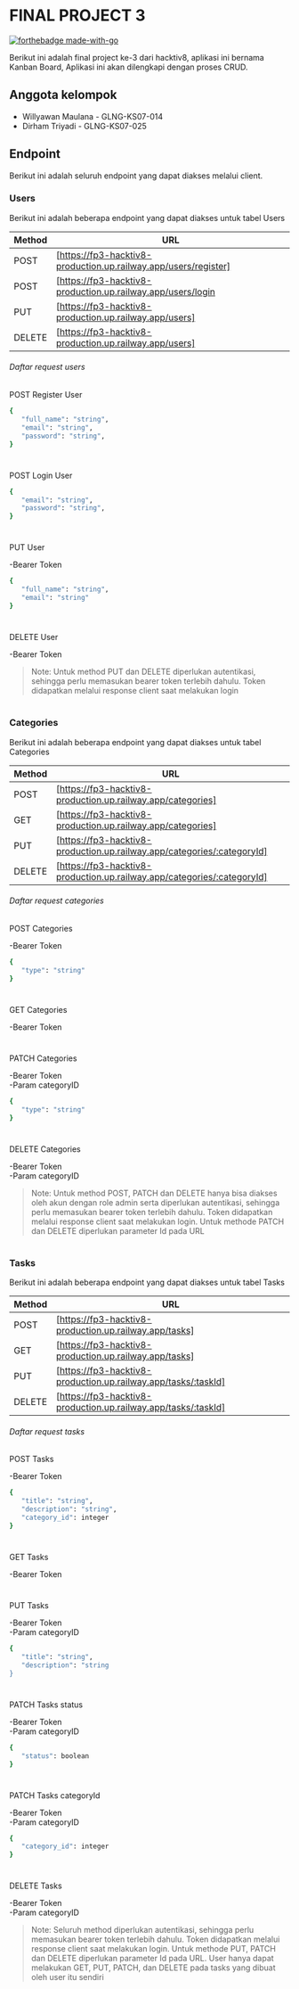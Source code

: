 # FINAL PROJECT 3

[![forthebadge made-with-go](http://ForTheBadge.com/images/badges/made-with-go.svg)](https://go.dev/)


Berikut ini adalah final project ke-3 dari hacktiv8, aplikasi ini bernama Kanban Board, Aplikasi ini akan dilengkapi dengan proses CRUD.

## Anggota kelompok
 - Willyawan Maulana - GLNG-KS07-014
 - Dirham Triyadi - GLNG-KS07-025

## Endpoint
Berikut ini adalah seluruh endpoint yang dapat diakses melalui client.

### Users
 
Berikut ini adalah beberapa endpoint yang dapat diakses untuk tabel Users
 
| Method | URL |
| ------ | ------ |
| POST | [https://fp3-hacktiv8-production.up.railway.app/users/register] |
| POST | [https://fp3-hacktiv8-production.up.railway.app/users/login |
| PUT | [https://fp3-hacktiv8-production.up.railway.app/users] |
| DELETE | [https://fp3-hacktiv8-production.up.railway.app/users] |

###### Daftar request users

POST Register User
 ```sh
{
    "full_name": "string",
    "email": "string",
    "password": "string",
}
```
#
POST Login User
 ```sh
{
    "email": "string",
    "password": "string",
}
```
#

PUT User

-Bearer Token <br />
 ```sh
{
    "full_name": "string",
    "email": "string"
}
```
#
DELETE User

-Bearer Token

> Note: Untuk method PUT dan DELETE diperlukan autentikasi, sehingga perlu memasukan bearer token terlebih dahulu. Token didapatkan melalui response client saat melakukan login
#



### Categories
Berikut ini adalah beberapa endpoint yang dapat diakses untuk tabel Categories

| Method | URL |
| ------ | ------ |
| POST | [https://fp3-hacktiv8-production.up.railway.app/categories] |
| GET | [https://fp3-hacktiv8-production.up.railway.app/categories] |
| PUT | [https://fp3-hacktiv8-production.up.railway.app/categories/:categoryId] |
| DELETE | [https://fp3-hacktiv8-production.up.railway.app/categories/:categoryId] |

###### Daftar request categories

POST Categories

-Bearer Token <br />
 ```sh
{
    "type": "string"
}
```
#

GET Categories 

-Bearer Token <br />

#

PATCH Categories

-Bearer Token <br />
-Param categoryID <br />

 ```sh
{
    "type": "string"
}
```
#
DELETE Categories

-Bearer Token <br />
-Param categoryID <br />

> Note: Untuk method POST, PATCH dan DELETE hanya bisa diakses oleh akun dengan role admin serta diperlukan autentikasi, sehingga perlu memasukan bearer token terlebih dahulu. Token didapatkan melalui response client saat melakukan login. Untuk methode PATCH dan DELETE diperlukan parameter Id pada URL

#
### Tasks
Berikut ini adalah beberapa endpoint yang dapat diakses untuk tabel Tasks

| Method | URL |
| ------ | ------ |
| POST | [https://fp3-hacktiv8-production.up.railway.app/tasks] |
| GET | [https://fp3-hacktiv8-production.up.railway.app/tasks] |
| PUT | [https://fp3-hacktiv8-production.up.railway.app/tasks/:taskId] |
| DELETE | [https://fp3-hacktiv8-production.up.railway.app/tasks/:taskId] |

###### Daftar request tasks

POST Tasks

-Bearer Token <br />

 ```sh
{
    "title": "string",
    "description": "string",
    "category_id": integer
}
```
#

GET Tasks 

-Bearer Token <br />

#

PUT Tasks

-Bearer Token <br />
-Param categoryID <br />

 ```sh
{
    "title": "string",
    "description": "string
}
```

#
PATCH Tasks status

-Bearer Token <br />
-Param categoryID <br />

 ```sh
{
    "status": boolean
}
```
#

PATCH Tasks categoryId

-Bearer Token <br />
-Param categoryID <br />

 ```sh
{
    "category_id": integer
}
```
#

DELETE Tasks

-Bearer Token <br />
-Param categoryID <br />

> Note: Seluruh method diperlukan autentikasi, sehingga perlu memasukan bearer token terlebih dahulu. Token didapatkan melalui response client saat melakukan login. Untuk methode PUT, PATCH dan DELETE diperlukan parameter Id pada URL. User hanya dapat melakukan GET, PUT, PATCH, dan DELETE pada tasks yang dibuat oleh user itu sendiri 

